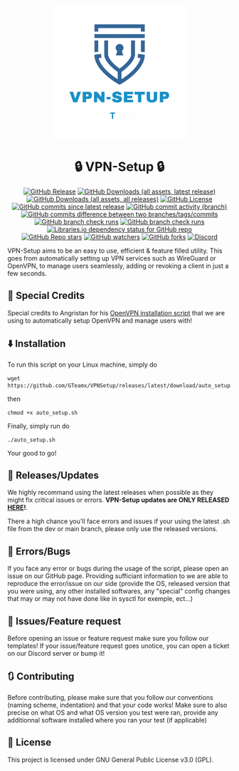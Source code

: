 [//]: # (Main image, centered)
<p align="center">
  <img width="300" src="https://raw.githubusercontent.com/GTeamx/.github/main/assets/vpn-setup.png">
</p>

[//]: # (Main title, centered)
<h1 align="center">🔒 VPN-Setup 🔒</h1>

[//]: # (Shield.io badges, main basic stuff, centered)
<div align="center">

  <a href="">![GitHub Release](https://img.shields.io/github/v/release/GTeamx/VPNSetup?sort=date&display_name=tag&style=for-the-badge&label=Latest%20Release&color=55FFFF)</a>
  <a href="">![GitHub Downloads (all assets, latest release)](https://img.shields.io/github/downloads/GTeamx/VPNSetup/latest/total?sort=date&style=for-the-badge&label=Latest%20Downloads)</a>
  <a href="">![GitHub Downloads (all assets, all releases)](https://img.shields.io/github/downloads/GTeamx/VPNSetup/total?style=for-the-badge&label=Total%20Downloads)</a>
  <a href="">![GitHub License](https://img.shields.io/github/license/GTeamx/VPNSetup?style=for-the-badge)</a>
  <br>
  <a href="">![GitHub commits since latest release](https://img.shields.io/github/commits-since/GTeamx/VPNSetup/latest?sort=date&style=for-the-badge&label=commits%20since%20release)</a>
  <a href="">![GitHub commit activity (branch)](https://img.shields.io/github/commit-activity/m/GTeamx/VPNSetup/dev?style=for-the-badge&label='dev'%20branch%20commits)</a>
  <a href="">![GitHub commits difference between two branches/tags/commits](https://img.shields.io/github/commits-difference/GTeamx/VPNSetup?base=main&head=dev&style=for-the-badge&label='dev'%20ahead%20of%20'main'%20in%20commits)</a>
  <br>
  <a href="">![GitHub branch check runs](https://img.shields.io/github/check-runs/GTeamx/VPNSetup/main?style=for-the-badge&label='main'%20branch%20checks)</a>
  <a href="">![GitHub branch check runs](https://img.shields.io/github/check-runs/GTeamx/VPNSetup/dev?style=for-the-badge&label='dev'%20branch%20checks)</a>
  <a href="">![Libraries.io dependency status for GitHub repo](https://img.shields.io/librariesio/github/GTeamx/VPNSetup?style=for-the-badge)</a>
  <br>
  <a href="">![GitHub Repo stars](https://img.shields.io/github/stars/GTeamx/VPNSetup?style=for-the-badge)</a>
  <a href="">![GitHub watchers](https://img.shields.io/github/watchers/GTeamx/VPNSetup?style=for-the-badge)</a>
  <a href="">![GitHub forks](https://img.shields.io/github/forks/GTeamx/VPNSetup?style=for-the-badge)</a>
  <a href="">![Discord](https://img.shields.io/discord/1046001788106575912?style=for-the-badge&label=Discord)</a>

</div>

VPN-Setup aims to be an easy to use, efficient & feature filled utility. This goes from automatically setting up VPN services such as WireGuard or OpenVPN, to manage users seamlessly, adding or revoking a client in just a few seconds.

## 📎 Special Credits

Special credits to Angristan for his [OpenVPN installation script](https://github.com/angristan/openvpn-install) that we are using to automatically setup OpenVPN and manage users with!

## ⬇️ Installation

To run this script on your Linux machine, simply do
```shell
wget https://github.com/GTeamx/VPNSetup/releases/latest/download/auto_setup.sh
```
then
```shell
chmod +x auto_setup.sh
```
Finally, simply run do
```shell
./auto_setup.sh
```
Your good to go!

## 🔔 Releases/Updates

We highly recommand using the latest releases when possible as they might fix critical issues or errors. **VPN-Setup updates are ONLY RELEASED [HERE](https://github.com/GTeamx/VPNSetup)!**.

There a high chance you'll face errors and issues if your using the latest .sh file from the dev or main branch, please only use the released versions.

## 🚷 Errors/Bugs

If you face any error or bugs during the usage of the script, please open an issue on our GitHub page. Providing sufficiant information to we are able to reproduce the error/issue on our side (provide the OS, released version that you were using, any other installed softwares, any "special" config changes that may or may not have done like in sysctl for exemple, ect...)

## 🎯 Issues/Feature request

Before opening an issue or feature request make sure you follow our templates! If your issue/feature request goes unotice, you can open a ticket on our Discord server or bump it!

## 🔃 Contributing

Before contributing, please make sure that you follow our conventions (naming scheme, indentation) and that your code works! Make sure to also precise on what OS and what OS version you test were ran, provide any additionnal software installed where you ran your test (if applicable)

## 📜 License

This project is licensed under GNU General Public License v3.0 (GPL).
